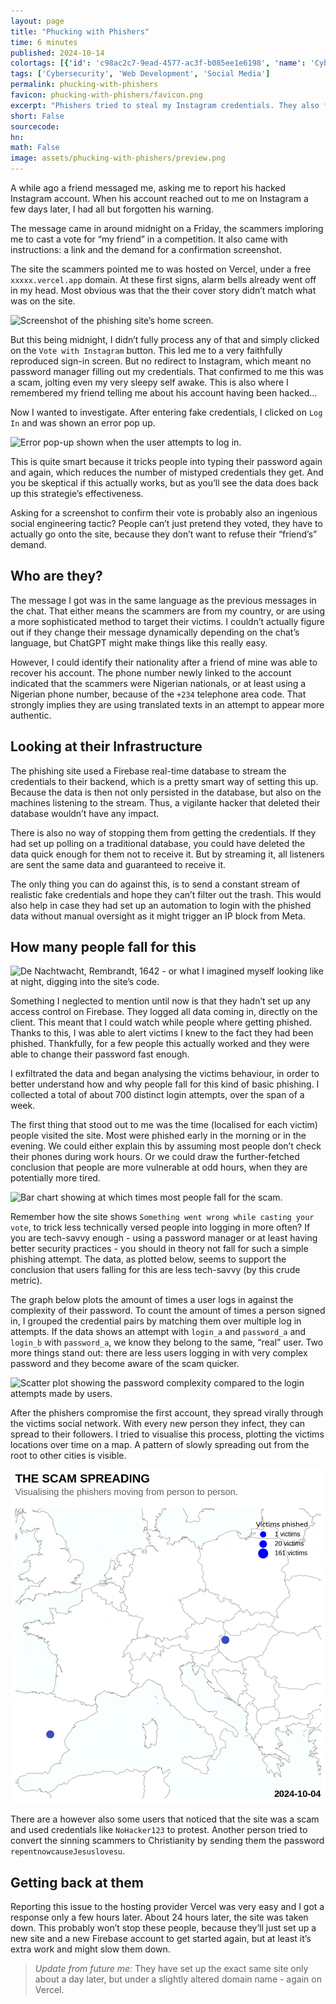 ```yaml
---
layout: page
title: "Phucking with Phishers"
time: 6 minutes
published: 2024-10-14
colortags: [{'id': 'c98ac2c7-9ead-4577-ac3f-b085ee1e6198', 'name': 'Cybersecurity', 'color': 'default'}, {'id': 'b4957fab-6b30-4589-a430-e71f10a30aeb', 'name': 'Web Development', 'color': 'purple'}, {'id': 'f9de467b-3c23-48c4-afcb-423824da1b9d', 'name': 'Social Media', 'color': 'red'}]
tags: ['Cybersecurity', 'Web Development', 'Social Media']
permalink: phucking-with-phishers
favicon: phucking-with-phishers/favicon.png
excerpt: "Phishers tried to steal my Instagram credentials. They also forget to properly secure their database…"
short: False
sourcecode: 
hn: 
math: False
image: assets/phucking-with-phishers/preview.png
---
```


A while ago a friend messaged me, asking me to report his hacked Instagram account. When his account reached out to me on Instagram a few days later, I had all but forgotten his warning. 

The message came in around midnight on a Friday, the scammers imploring me to cast a vote for “my friend” in a competition. It also came with instructions: a link and the demand for a confirmation screenshot.

The site the scammers pointed me to was hosted on Vercel, under a free `xxxxx.vercel.app` domain. At these first signs, alarm bells already went off in my head. Most obvious was that the their cover story didn’t match what was on the site.

![<p>Screenshot of the phishing site’s home screen.</p>](/assets/phucking-with-phishers/15abdd44be212d064a692c7d6e4ec238.webp)

But this being midnight, I didn’t fully process any of that and simply clicked on the `Vote with Instagram` button. This led me to a very faithfully reproduced sign-in screen. But no redirect to Instagram, which meant no password manager filling out my credentials. That confirmed to me this was a scam, jolting even my very sleepy self awake. This is also where I remembered my friend telling me about his account having been hacked…

Now I wanted to investigate. After entering fake credentials, I clicked on `Log In` and was shown an error pop up. 

![<p>Error pop-up shown when the user attempts to log in.</p>](/assets/phucking-with-phishers/f59ff31c8cbef73b800238d038b28ab5.webp)

This is quite smart because it tricks people into typing their password again and again, which reduces the number of mistyped credentials they get. And you be skeptical if this actually works, but as you’ll see the data does back up this strategie’s effectiveness.

Asking for a screenshot to confirm their vote is probably also an ingenious social engineering tactic? People can’t just pretend they voted, they have to actually go onto the site, because they don’t want to refuse their “friend’s” demand.

## Who are they?

The message I got was in the same language as the previous messages in the chat. That either means the scammers are from my country, or are using a more sophisticated method to target their victims. I couldn’t actually figure out if they change their message dynamically depending on the chat’s language, but ChatGPT might make things like this really easy.

However, I could identify their nationality after a friend of mine was able to recover his account. The phone number newly linked to the account indicated that the scammers were Nigerian nationals, or at least using a Nigerian phone number, because of the `+234` telephone area code. That strongly implies they are using translated texts in an attempt to appear more authentic.

## Looking at their Infrastructure

The phishing site used a Firebase real-time database to stream the credentials to their backend, which is a pretty smart way of setting this up. Because the data is then not only persisted in the database, but also on the machines listening to the stream. Thus, a vigilante hacker that deleted their database wouldn’t have any impact.

There is also no way of stopping them from getting the credentials. If they had set up polling on a traditional database, you could have deleted the data quick enough for them not to receive it. But by streaming it, all listeners are sent the same data and guaranteed to receive it.

The only thing you can do against this, is to send a constant stream of realistic fake credentials and hope they can’t filter out the trash. This would also help in case they had set up an automation to login with the phished data without manual oversight as it might trigger an IP block from Meta.

## How many people fall for this

![<p>De Nachtwacht, Rembrandt, 1642 - or what I imagined myself looking like at night, digging into the site’s code.</p>](/assets/phucking-with-phishers/2e758a46e016aa853da6c1a9b55bc7ab.webp)

Something I neglected to mention until now is that they hadn’t set up any access control on Firebase. They logged all data coming in, directly on the client. This meant that I could watch while people where getting phished. Thanks to this, I was able to alert victims I knew to the fact they had been phished. Thankfully, for a few people this actually worked and they were able to change their password fast enough.

I exfiltrated the data and began analysing the victims behaviour, in order to better understand how and why people fall for this kind of basic phishing. I collected a total of about 700 distinct login attempts, over the span of a week.

The first thing that stood out to me was the time (localised for each victim) people visited the site. Most were phished early in the morning or in the evening. We could either explain this by assuming most people don’t check their phones during work hours. Or we could draw the further-fetched conclusion that people are more vulnerable at odd hours, when they are potentially more tired.

![<p>Bar chart showing at which times most people fall for the scam.</p>](/assets/phucking-with-phishers/3ac98a5f7a8bc1beb63a33c7f52664b3.webp)

Remember how the site shows `Something went wrong while casting your vote`, to trick less technically versed people into logging in more often? If you are tech-savvy enough - using a password manager or at least having better security practices - you should in theory not fall for such a simple phishing attempt. The data, as plotted below, seems to support the conclusion that users falling for this are less tech-savvy (by this crude metric).

The graph below plots the amount of times a user logs in against the complexity of their password. To count the amount of times a person signed in, I grouped the credential pairs by matching them over multiple log in attempts. If the data shows an attempt with `login_a` and `password_a` and  `login_b` with `password_a`, we know they belong to the same, “real” user. Two more things stand out: there are less users logging in with very complex password and they become aware of the scam quicker.

![<p>Scatter plot showing the password complexity compared to the login attempts made by users.</p>](/assets/phucking-with-phishers/f6672319ffd49a3fca195926377c310d.webp)

After the phishers compromise the first account, they spread virally through the victims social network. With every new person they infect, they can spread to their followers. I tried to visualise this process, plotting the victims locations over time on a map. A pattern of slowly spreading out from the root to other cities is visible.

![<p>Map showing the victims locations spreading across Europe, over time.</p>](/assets/phucking-with-phishers/19e6e3e08df2c1bf01c228b089eaf28a.gif)

There are a however also some users that noticed that the site was a scam and used credentials like `NoHacker123` to protest. Another person tried to convert the sinning scammers to Christianity by sending them the password `repentnowcauseJesuslovesu`.

## Getting back at them

Reporting this issue to the hosting provider Vercel was very easy and I got a response only a few hours later. About 24 hours later, the site was taken down. This probably won’t stop these people, because they’ll just set up a new site and a new Firebase account to get started again, but at least it’s extra work and might slow them down.

> *Update from future me:* They have set up the exact same site only about a day later, but under a slightly altered domain name - again on Vercel.

